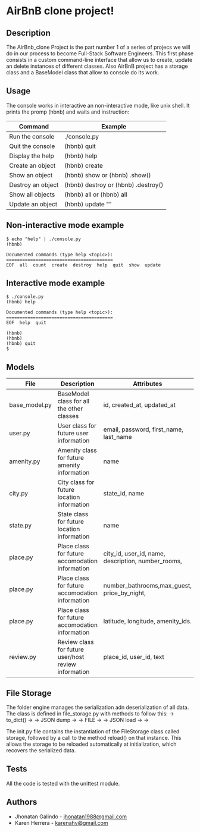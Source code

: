 # AirBnB clone project!

## Description

The AirBnb_clone Project is the part number 1 of a series of projecs we will do in our process to become Full-Stack Software Engineers. This first phase consists in a custom command-line interface that allow us to create, update an delete instances of different classes. Also AirBnB project has a storage class and a BaseModel class that allow to console do its work.

## Usage
The console works in interactive an non-interactive mode, like unix shell. It prints the promp (hbnb) and waits and instruction:

Command                  | Example
--------                 | -------------
Run the console          | ./console.py
Quit the console         | (hbnb) quit
Display the help         | (hbnb) help <command>
Create an object         | (hbnb) create <class>
Show an object           | (hbnb) show <class> <id> or (hbnb) <class>.show(<id>)
Destroy an object        | (hbnb) destroy <class> <id> or (hbnb) <class>.destroy(<id>)
Show all objects         | (hbnb) all or (hbnb) all <class>
Update an object         | (hbnb) update <class> <id> <attribute name> "<attribute value>"

## Non-interactive mode example

```
$ echo "help" | ./console.py
(hbnb)

Documented commands (type help <topic>):
========================================
EOF  all  count  create  destroy  help  quit  show  update
```

## Interactive mode example
```
$ ./console.py
(hbnb) help

Documented commands (type help <topic>):
========================================
EOF  help  quit

(hbnb) 
(hbnb) 
(hbnb) quit
$
```
## Models

File                     | Description                                                  | Attributes
------------------------ | -------------------------------------------------------------|----------------------------------------------------|
base_model.py            | BaseModel class for all the other classes                    | id, created_at, updated_at                         |
user.py                  | User class for future user information                       | email, password, first_name, last_name             |
amenity.py               | Amenity class for future amenity information                 | name                                               |
city.py                  | City class for future location information                   | state_id, name                                     |
state.py                 | State class for future location information                  | name                                               |
place.py                 | Place class for future accomodation information              | city_id, user_id, name, description, number_rooms, |
place.py                 | Place class for future accomodation information              | number_bathrooms,max_guest, price_by_night,        |
place.py                 | Place class for future accomodation information              | latitude, longitude, amenity_ids.                  | 
review.py                | Review class for future user/host review information         | place_id, user_id, text                            |


## File Storage

The folder engine manages the serialization adn deserialization of all data.
The class is defined in file_storage.py with methods to follow this:<object> -> to_dict() -> <dictionary> -> JSON dump -> <json string> -> FILE -> <json string> -> JSON load -> <dictionary> -> <object>

The init.py file contains the instantiation of the FileStorage class called storage, followed by a call to the method reload() on that instance. This allows the storage to be reloaded automatically at initialization, which recovers the serialized data.

## Tests

All the code is tested with the unittest module. 

## Authors

- Jhonatan Galindo - jhonatan1988@gmail.com
- Karen Herrera - karenahv@gmail.com